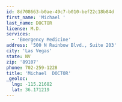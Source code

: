 ```yaml
---
id: 8d708663-b0ae-49c7-b010-bef22c18b84d
first_name: 'Michael '
last_name: DOCTOR
license: M.D.
services:
  - 'Emergency Medicine'
address: '500 N Rainbow Blvd., Suite 203'
city: 'Las Vegas'
state: NV
zip: '89107'
phone: 702-259-1228
title: 'Michael  DOCTOR'
_geoloc:
  lng: -115.21682
  lat: 36.171219
---
```

